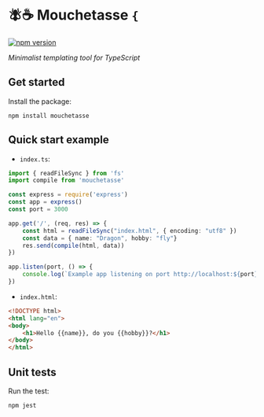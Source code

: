 # 🪰☕️ Mouchetasse `{`

[![npm version](https://badge.fury.io/js/mouchetasse.svg)](https://badge.fury.io/js/mouchetasse)

_Minimalist templating tool for TypeScript_

## Get started

Install the package:

```
npm install mouchetasse
```

## Quick start example

- `index.ts`:

```ts
import { readFileSync } from 'fs'
import compile from 'mouchetasse'

const express = require('express')
const app = express()
const port = 3000

app.get('/', (req, res) => {
    const html = readFileSync("index.html", { encoding: "utf8" })
    const data = { name: "Dragon", hobby: "fly"}
    res.send(compile(html, data))
})

app.listen(port, () => {
    console.log(`Example app listening on port http://localhost:${port}`)
})
```

- `index.html`:

```html
<!DOCTYPE html>
<html lang="en">
<body>
    <h1>Hello {{name}}, do you {{hobby}}?</h1>
</body>
</html>
```


## Unit tests

Run the test:

```
npm jest
```
